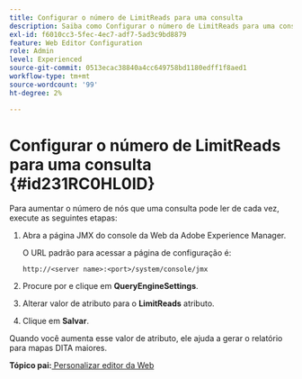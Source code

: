 ```yaml
---
title: Configurar o número de LimitReads para uma consulta
description: Saiba como Configurar o número de LimitReads para uma consulta
exl-id: f6010cc3-5fec-4ec7-adf7-5ad3c9bd8879
feature: Web Editor Configuration
role: Admin
level: Experienced
source-git-commit: 0513ecac38840a4cc649758bd1180edff1f8aed1
workflow-type: tm+mt
source-wordcount: '99'
ht-degree: 2%

---
```


# Configurar o número de LimitReads para uma consulta {#id231RC0HL0ID}

Para aumentar o número de nós que uma consulta pode ler de cada vez, execute as seguintes etapas:

1. Abra a página JMX do console da Web da Adobe Experience Manager.

   O URL padrão para acessar a página de configuração é:

   ```http
   http://<server name>:<port>/system/console/jmx
   ```

1. Procure por e clique em **QueryEngineSettings**.

1. Alterar valor de atributo para o **LimitReads** atributo.

1. Clique em **Salvar**.


Quando você aumenta esse valor de atributo, ele ajuda a gerar o relatório para mapas DITA maiores.

**Tópico pai:**[ Personalizar editor da Web](conf-web-editor.md)
